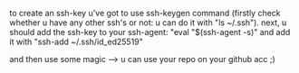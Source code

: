 to create an ssh-key u've got to use ssh-keygen command (firstly check whether u have any other ssh's or not: u can do it with "ls ~/.ssh").
next, u should add the ssh-key to your ssh-agent: "eval "$(ssh-agent -s)"
and add it with "ssh-add ~/.ssh/id_ed25519"

and then use some magic --> u can use your repo on your github acc ;)
